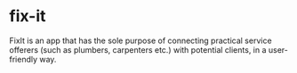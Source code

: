 # fix-it
FixIt is an app that has the sole purpose of connecting practical service offerers (such as plumbers, carpenters etc.) with potential clients, in a user-friendly way. 
